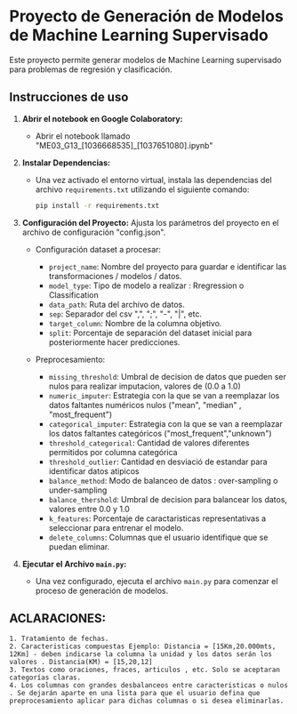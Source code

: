 # Proyecto de Generación de Modelos de Machine Learning Supervisado

Este proyecto permite generar modelos de Machine Learning supervisado para problemas de regresión y clasificación.

## Instrucciones de uso

1. **Abrir el notebook en Google Colaboratory:**
   - Abrir el notebook llamado "ME03_G13_[1036668535]_[1037651080].ipynb"

2. **Instalar Dependencias:**
   - Una vez activado el entorno virtual, instala las dependencias del archivo `requirements.txt` utilizando el siguiente comando:
     ```bash
     pip install -r requirements.txt
     ```
3. **Configuración del Proyecto:**
   Ajusta los parámetros del proyecto en el archivo de configuración "config.json".
   - Configuración dataset a procesar:
      - `project_name`: Nombre del proyecto para guardar e identificar las transformaciones / modelos / datos.
      - `model_type`: Tipo de modelo a realizar : Rregression o  Classification
      - `data_path`: Ruta del archivo de datos.
      - `sep`: Separador del csv ",", ";", "-", "|", etc.
      - `target_column`: Nombre de la columna objetivo.
      - `split`: Porcentaje de separación del dataset inicial para posteriormente hacer predicciones.

   - Preprocesamiento:
      - `missing_threshold`: Umbral de decision de datos que pueden ser nulos para realizar imputacion, valores de (0.0 a 1.0)
      - `numeric_imputer`: Estrategia con la que se van a reemplazar los datos faltantes numéricos nulos ("mean", "median" ,          "most_frequent")
      - `categorical_imputer`: Estrategia con la que se van a reemplazar los datos faltantes categóricos ("most_frequent","unknown")
      - `threshold_categorical`: Cantidad de valores diferentes permitidos por columna categórica
      - `threshold_outlier`: Cantidad en desviació de estandar para identificar datos atipicos
      - `balance_method`: Modo de balanceo de datos : over-sampling o under-sampling
      - `balance_thershold`: Umbral de decision para balancear los datos, valores entre 0.0 y 1.0
      - `k_features`: Porcentaje de caractaristicas representativas a seleccionar para entrenar el modelo. 
      - `delete_columns`: Columnas que el usuario identifique que se puedan eliminar.

4. **Ejecutar el Archivo `main.py`:**
   - Una vez configurado, ejecuta el archivo `main.py` para comenzar el proceso de generación de modelos.

## ACLARACIONES:
    1. Tratamiento de fechas.
    2. Caracteristicas compuestas Ejemplo: Distancia = [15Km,20.000mts, 12Km] - deben indicarse la columna la unidad y los datos serán los valores . Distancia(KM) = [15,20,12]
    3. Textos como oraciones, fraces, articulos , etc. Solo se aceptaran categorías claras. 
    4. Los columnas con grandes desbalanceos entre caracteristicas o nulos . Se dejarán aparte en una lista para que el usuario defina que preprocesamiento aplicar para dichas columnas o si desea eliminarlas. 
